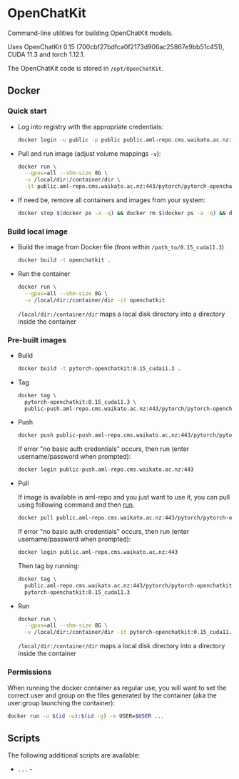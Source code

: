# OpenChatKit

Command-line utilities for building OpenChatKit models. 

Uses OpenChatKit 0.15 (700cbf27bdfca0f2173d906ac25867e9bb51c451), CUDA 11.3 and torch 1.12.1.

The OpenChatKit code is stored in `/opt/OpenChatKit`.


## Docker

### Quick start

* Log into registry with the appropriate credentials:

  ```bash
  docker login -u public -p public public.aml-repo.cms.waikato.ac.nz:443 
  ```

* Pull and run image (adjust volume mappings `-v`):

  ```bash
  docker run \
    --gpus=all --shm-size 8G \
    -v /local/dir:/container/dir \
    -it public.aml-repo.cms.waikato.ac.nz:443/pytorch/pytorch-openchatkit:0.15_cuda11.3
  ```

* If need be, remove all containers and images from your system:

  ```bash
  docker stop $(docker ps -a -q) && docker rm $(docker ps -a -q) && docker system prune -a
  ```

### Build local image

* Build the image from Docker file (from within `/path_to/0.15_cuda11.3`)

  ```bash
  docker build -t openchatkit .
  ```
  
* Run the container

  ```bash
  docker run \
    --gpus=all --shm-size 8G \
    -v /local/dir:/container/dir -it openchatkit
  ```
  `/local/dir:/container/dir` maps a local disk directory into a directory inside the container

### Pre-built images

* Build

  ```bash
  docker build -t pytorch-openchatkit:0.15_cuda11.3 .
  ```
  
* Tag

  ```bash
  docker tag \
    pytorch-openchatkit:0.15_cuda11.3 \
    public-push.aml-repo.cms.waikato.ac.nz:443/pytorch/pytorch-openchatkit:0.15_cuda11.3
  ```
  
* Push

  ```bash
  docker push public-push.aml-repo.cms.waikato.ac.nz:443/pytorch/pytorch-openchatkit:0.15_cuda11.3
  ```
  If error "no basic auth credentials" occurs, then run (enter username/password when prompted):
  
  ```bash
  docker login public-push.aml-repo.cms.waikato.ac.nz:443
  ```
  
* Pull

  If image is available in aml-repo and you just want to use it, you can pull using following command and then [run](#run).

  ```bash
  docker pull public.aml-repo.cms.waikato.ac.nz:443/pytorch/pytorch-openchatkit:0.15_cuda11.3
  ```
  If error "no basic auth credentials" occurs, then run (enter username/password when prompted):
  
  ```bash
  docker login public.aml-repo.cms.waikato.ac.nz:443
  ```
  Then tag by running:
  
  ```bash
  docker tag \
    public.aml-repo.cms.waikato.ac.nz:443/pytorch/pytorch-openchatkit:0.15_cuda11.3 \
    pytorch-openchatkit:0.15_cuda11.3
  ```
  
* <a name="run">Run</a>

  ```bash
  docker run \
    --gpus=all --shm-size 8G \
    -v /local/dir:/container/dir -it pytorch-openchatkit:0.15_cuda11.3
  ```
  `/local/dir:/container/dir` maps a local disk directory into a directory inside the container


### Permissions

When running the docker container as regular use, you will want to set the correct
user and group on the files generated by the container (aka the user:group launching
the container):

```bash
docker run -u $(id -u):$(id -g) -e USER=$USER ...
```


## Scripts

The following additional scripts are available:

* `...` - 

